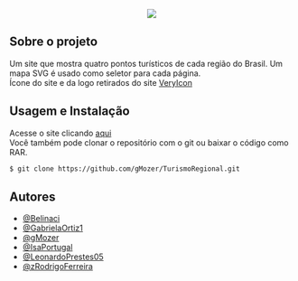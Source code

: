 <p align = "center">
   <img src="https://i.imgur.com/2zsZF59.png">
<p>

## Sobre o projeto

Um site que mostra quatro pontos turísticos de cada região do Brasil. Um mapa SVG é usado como seletor para cada página.<br>Ícone do site e da logo retirados do site [VeryIcon](https://www.veryicon.com)

## Usagem e Instalação
Acesse o site clicando [aqui](https://gmozer.github.io/TurismoRegional/)<br>Você também pode clonar o repositório com o git ou baixar o código como RAR.

```bash
$ git clone https://github.com/gMozer/TurismoRegional.git
```
    
## Autores

- [@Belinaci](https://github.com/Belinaci)
- [@GabrielaOrtiz1](https://github.com/GabrielaOrtiz1)
- [@gMozer](https://www.github.com/gMozer)
- [@IsaPortugal](https://github.com/IsaPortugal)
- [@LeonardoPrestes05](https://github.com/LeonardoPrestes05)
- [@zRodrigoFerreira](https://github.com/zRodrigoFerreira)
